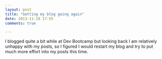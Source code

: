 ```yaml
---
layout: post
title: "Getting my blog going again"
date: 2013-11-10 17:55
comments: true

---
```

I blogged quite a bit while at Dev Bootcamp but looking back I am relatively unhappy with my posts, so I figured I would restart my blog and try to put much more effort into my posts this time.
